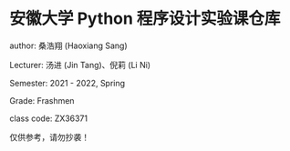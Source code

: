 # 安徽大学 Python 程序设计实验课仓库

author: 桑浩翔 (Haoxiang Sang)

Lecturer: 汤进 (Jin Tang)、倪莉 (Li Ni)

Semester: 2021 - 2022, Spring

Grade: Frashmen

class code: ZX36371

仅供参考，请勿抄袭！
